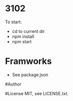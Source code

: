 # 3102
To start:
- cd to current dir
- npm install
- npm start

# Framworks
- See package.json

#Author


#License
MIT, see LICENSE.txt.


